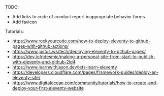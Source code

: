 TODO:

* Add links to code of conduct report inappropriate behavior forms
* Add favicon

Tutorials:

* https://www.rockyourcode.com/how-to-deploy-eleventy-to-github-pages-with-github-actions/
* https://www.justus.ws/tech/deploying-eleventy-to-github-pages/
* https://dev.to/ndesmic/making-a-personal-site-from-start-to-publish-with-eleventy-and-github-2ld4
* https://www.learnwithjason.dev/lets-learn-eleventy
* https://developers.cloudflare.com/pages/framework-guides/deploy-an-eleventy-site/
* https://www.digitalocean.com/community/tutorials/how-to-create-and-deploy-your-first-eleventy-website